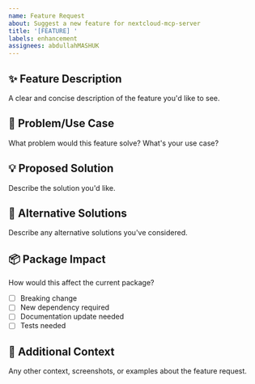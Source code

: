 ```yaml
---
name: Feature Request
about: Suggest a new feature for nextcloud-mcp-server
title: '[FEATURE] '
labels: enhancement
assignees: abdullahMASHUK
---
```


## ✨ Feature Description
A clear and concise description of the feature you'd like to see.

## 🤔 Problem/Use Case
What problem would this feature solve? What's your use case?

## 💡 Proposed Solution
Describe the solution you'd like.

## 🔄 Alternative Solutions
Describe any alternative solutions you've considered.

## 📦 Package Impact
How would this affect the current package?
- [ ] Breaking change
- [ ] New dependency required
- [ ] Documentation update needed
- [ ] Tests needed

## 📝 Additional Context
Any other context, screenshots, or examples about the feature request.

